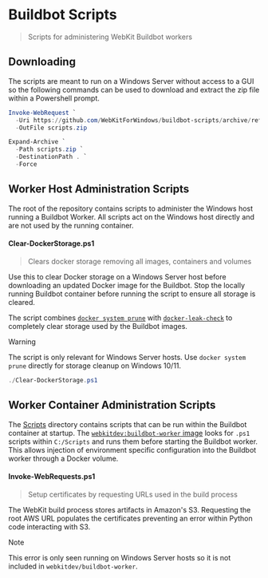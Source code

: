 # Buildbot Scripts
> Scripts for administering WebKit Buildbot workers

## Downloading
The scripts are meant to run on a Windows Server without access to a GUI so the
following commands can be used to download and extract the zip file within a
Powershell prompt.

```powershell
Invoke-WebRequest `
  -Uri https://github.com/WebKitForWindows/buildbot-scripts/archive/refs/heads/main.zip `
  -OutFile scripts.zip

Expand-Archive `
  -Path scripts.zip `
  -DestinationPath . `
  -Force
```

## Worker Host Administration Scripts
The root of the repository contains scripts to administer the Windows host
running a Buildbot Worker. All scripts act on the Windows host directly and are
not used by the running container.

#### Clear-DockerStorage.ps1
> Clears docker storage removing all images, containers and volumes

Use this to clear Docker storage on a Windows Server host before downloading an
updated Docker image for the Buildbot. Stop the locally running Buildbot
container before running the script to ensure all storage is cleared.

The script combines
[`docker system prune`](https://docs.docker.com/reference/cli/docker/system/prune)
with [`docker-leak-check`](https://github.com/lowenna/docker-leak-check) to
completely clear storage used by the Buildbot images.

> [!WARNING]  
> The script is only relevant for Windows Server hosts. Use
> `docker system prune` directly for storage cleanup on Windows 10/11.

```powershell
./Clear-DockerStorage.ps1
```

## Worker Container Administration Scripts
The [Scripts](Scripts) directory contains scripts that can be run within the
Buildbot container at startup. The
[`webkitdev:buildbot-worker` image](https://github.com/WebKitForWindows/docker-webkit-dev/tree/main/buildbot-worker)
looks for `.ps1` scripts within `C:/Scripts` and runs them before starting the
Buildbot worker. This allows injection of environment specific configuration
into the Buildbot worker through a Docker volume.

#### Invoke-WebRequests.ps1
> Setup certificates by requesting URLs used in the build process

The WebKit build process stores artifacts in Amazon's S3. Requesting the root
AWS URL populates the certificates preventing an error within Python code
interacting with S3.

> [!NOTE]
> This error is only seen running on Windows Server hosts so it is not included
> in `webkitdev/buildbot-worker`.
